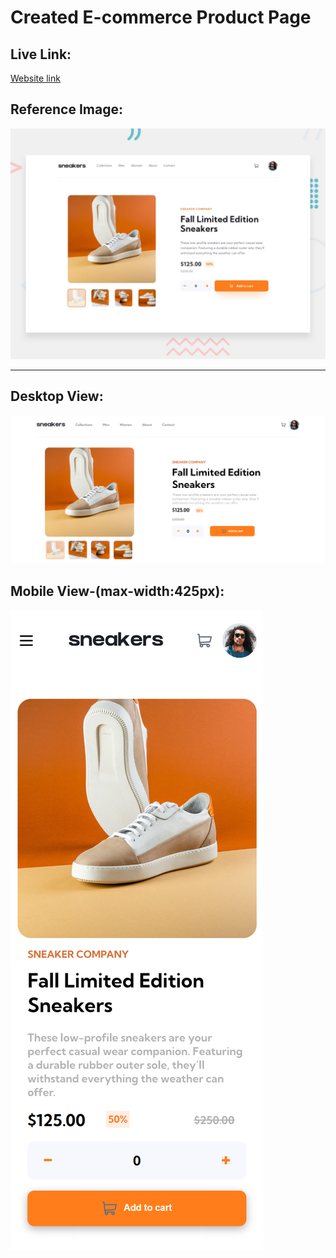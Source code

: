 # Created E-commerce Product Page

## Live Link:
[Website link](https://crework-week-3.vercel.app/)

## Reference Image:
![](./desktop-preview.jpg)

***

## Desktop View:
![](./screenshot/week-3.png)

## Mobile View-(max-width:425px):
![](./screenshot/week-3-mobile-view.png)

